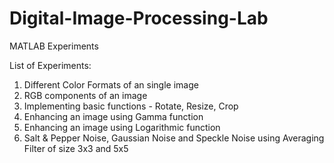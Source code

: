 # Digital-Image-Processing-Lab
MATLAB Experiments

List of Experiments:
1. Different Color Formats of an single image
2. RGB components of an image 
3. Implementing basic functions - Rotate, Resize, Crop
4. Enhancing an image using Gamma function
5. Enhancing an image using Logarithmic function
6. Salt & Pepper Noise, Gaussian Noise and Speckle Noise using Averaging Filter of size 3x3 and 5x5
